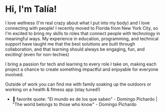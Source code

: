 # Hi, I'm Talía!

I love wellness (I'm real crazy about what I put into my body) and I love connecting with people! I recently moved to Florida from New York City, so I'm excited to bring my skills to roles that connect people with technology in meaningful ways. My experience in education, programming, and technical support have taught me that the best solutions are built through collaboration, and that learning should always be engaging, fun, and exciting! (even for non-techies)

I bring a passion for tech and learning to every role I take on, making each project a chance to create something impactful and enjoyable for everyone involved.

Outside of work you can find me with family soaking up the outdoors or working on a health & fitness app (stay tuned!)

- 💫 favorite quote: "El mundo es de los que saben" - Domingo Pichardo | "The world belongs to those who know" - Domingo Pichardo






<!--
**Tpichardo/Tpichardo** is a ✨ _special_ ✨ repository because its `README.md` (this file) appears on your GitHub profile.

Here are some ideas to get you started:

- 🔭 I’m currently working on ...

- 👯 I’m looking to collaborate on ...
- 🤔 I’m looking for help with ...

- 📫 How to reach me: ...
- 😄 Pronouns: ...
- ⚡ Fun fact: ...
-->
